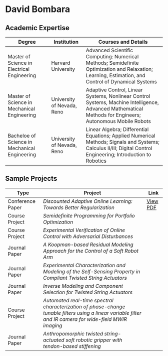 # David Bombara

## Academic Expertise

|   Degree   | Institution | Courses and Details |
| ---------- | ------------| ---------------- |
| Master of Science in Electrical Engineering | Harvard University | Advanced Scientific Computing: Numerical Methods; Semidefinite Optimization and Relaxation; Learning, Estimation, and Control of Dynamical Systems |
| Master of Science in Mechanical Engineering | University of Nevada, Reno | Adaptive Control, Linear Systems, Nonlinear Control Systems, Machine Intelligence, Advanced Mathematical Methods for Engineers; Autonomous Mobile Robots |
| Bacheloe of Science in Mechanical Engineering | University of Nevada, Reno | Linear Algebra; Differential Equations; Applied Numerical Methods; Signals and Systems; Calculus II/III; Digital Control Engineering; Introduction to Robotics | 

## Sample Projects

| Type | Project | Link |
| ---- | ------- | ---- |
| Conference Paper | *Discounted Adaptive Online Learning: Towards Better Regularization* | [View PDF](https://arxiv.org/pdf/2402.02720) |
| Course Project | *Semidefinite Programming for Portfolio Optimization* | | 
| Course Project | *Experimental Verification of Online Control with Adversarial Disturbances* | | 
| Journal Paper |  *A Koopman-based Residual Modeling Approach for the Control of a Soft Robot Arm* | | 
| Journal Paper |  *Experimental Characterization and Modeling of the Self-Sensing Property in Compliant Twisted String Actuators* | | 
| Journal Paper | *Inverse Modeling and Component Selection for Twisted String Actuators* | | 
| Course Project | *Automated real-time spectral characterization of phase-change tunable filters using a linear variable filter and IR camera for wide-field MWIR imaging* | | 
| Journal Paper | *Anthropomorphic twisted string-actuated soft robotic gripper with tendon-based stiffening* | | 



<!--
**dbombara/dbombara** is a ✨ _special_ ✨ repository because its `README.md` (this file) appears on your GitHub profile.

Here are some ideas to get you started:

- 🔭 I’m currently working on ...
- 🌱 I’m currently learning ...
- 👯 I’m looking to collaborate on ...
- 🤔 I’m looking for help with ...
- 💬 Ask me about ...
- 📫 How to reach me: ...
- 😄 Pronouns: ...
- ⚡ Fun fact: ...
-->
